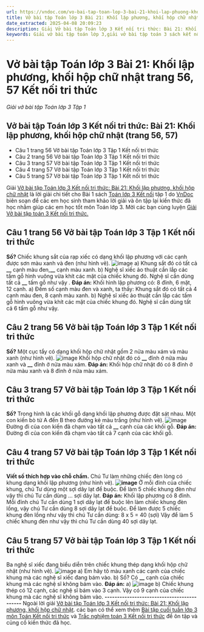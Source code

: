 ```yaml
---
url: https://vndoc.com/vo-bai-tap-toan-lop-3-bai-21-khoi-lap-phuong-khoi-hop-chu-nhat-trang-56-57-ket-noi-tri-thuc-307783
title: Vở bài tập Toán lớp 3 Bài 21: Khối lập phương, khối hộp chữ nhật trang 56, 57 Kết nối tri thức - Giải vở bài tập Toán lớp 3 Tập 1 - VnDoc.com
date_extracted: 2025-04-08 20:09:23
description: Giải Vở bài tập Toán lớp 3 Kết nối tri thức: Bài 21: Khối lập phương, khối hộp chữ nhật (trang 56, 57) , luyện giải bài tập Toán lớp 3 ngắn gọn, dễ hiểu. Mời các em cùng theo dõi.
keywords: Giải vở bài tập toán lớp 3,giải vở bài tập toán 3 sách kết nối,giải vở bài tập toán 3 sách kết nối tri thức,giải vở bài tập toán 3 sách kết nối tri thức bài 21,giải vở bài tập toán 3 sách kết nối tri thức bài 21 trang 56,giải vở bài tập toán 3 sách kết nối tri thức bài 21: Khối lập phương,khối hộp chữ nhật trang 56
---
```


# Vở bài tập Toán lớp 3 Bài 21: Khối lập phương, khối hộp chữ nhật trang 56, 57 Kết nối tri thức
 _Giải vở bài tập Toán lớp 3 Tập 1_
## Vở bài tập Toán lớp 3 Kết nối tri thức: Bài 21: Khối lập phương, khối hộp chữ nhật \(trang 56, 57\)
  * Câu 1 trang 56 Vở bài tập Toán lớp 3 Tập 1 Kết nối tri thức
  * Câu 2 trang 56 Vở bài tập Toán lớp 3 Tập 1 Kết nối tri thức
  * Câu 3 trang 57 Vở bài tập Toán lớp 3 Tập 1 Kết nối tri thức
  * Câu 4 trang 57 Vở bài tập Toán lớp 3 Tập 1 Kết nối tri thức
  * Câu 5 trang 57 Vở bài tập Toán lớp 3 Tập 1 Kết nối tri thức

Giải [Vở bài tập Toán lớp 3 Kết nối tri thức: Bài 21: Khối lập phương, khối hộp chữ nhật](<https://vndoc.com/vo-bai-tap-toan-lop-3-bai-21-khoi-lap-phuong-khoi-hop-chu-nhat-trang-56-57-ket-noi-tri-thuc-307783>) là lời giải chi tiết cho Bài 1  sách [Toán lớp 3 Kết nối](<https://vndoc.com/toan-lop-3-kntt> "Toán lớp 3 Kết nối") tập 1 do [VnDoc](<https://vndoc.com/>) biên soạn để các em học sinh tham khảo lời giải và ôn tập lại kiến thức đã học nhằm giúp các em học tốt môn Toán lớp 3. Mời các bạn cùng luyện [Giải Vở bài tập toán 3 Kết nối tri thức.](<https://vndoc.com/vo-bai-tap-toan-lop-3-ket-noi-tri-thuc>)
## **Câu 1 trang 56 Vở bài tập Toán lớp 3 Tập 1 Kết nối tri thức**
**Số?**
Chiếc khung sắt của rạp xiếc có dạng khối lập phương với các cạnh được sơn màu xanh và đen \(như hình vẽ\).
![image](https://i.vdoc.vn/data/image/2023/10/26/Picture1-2.png)
a\) Khung sắt đó có tất cả **\_\_** cạnh màu đen,**\_\_** cạnh màu xanh.
b\) Nghệ sĩ xiếc ảo thuật cần lắp các tấm gỗ hình vuông vừa khít các mặt của chiếc khung đó. Nghệ sĩ cần dùng tất cả **\_\_** tấm gỗ như vậy .
**Đáp án:**
Khối hình lập phương có: 8 đỉnh, 6 mặt, 12 cạnh.
a\) Đếm số cạnh màu đen và xanh, ta thấy:
Khung sắt đó có tất cả 4 cạnh màu đen, 8 cạnh màu xanh.
b\) Nghệ sĩ xiếc ảo thuật cần lắp các tấm gỗ hình vuông vừa khít các mặt của chiếc khung đó. Nghệ sĩ cần dùng tất cả 6 tấm gỗ như vậy.
## **Câu 2 trang 56 Vở bài tập Toán lớp 3 Tập 1 Kết nối tri thức**
**Số?**
Một cục tẩy có dạng khối hộp chữ nhật gồm 2 nửa màu xám và màu xanh \(như hình vẽ\).
![image](https://i.vdoc.vn/data/image/2023/10/26/Picture2-2.png)
Khối hộp chữ nhật đó có **\_\_** đỉnh ở nửa màu xanh và **\_\_** đỉnh ở nửa màu xám.
**Đáp án:**
Khối hộp chữ nhật đó có 8 đỉnh ở nửa màu xanh và 8 đỉnh ở nửa màu xám.
## **Câu 3 trang 57 Vở bài tập Toán lớp 3 Tập 1 Kết nối tri thức**
**Số?**
Trong hình là các khối gỗ dạng khối lập phương được đặt sát nhau. Một con kiến bò từ A đến B theo đường kẻ màu trắng \(như hình vẽ\).
![image](https://i.vdoc.vn/data/image/2023/10/26/Picture3-2.png)
Đường đi của con kiến đã chạm vào tất cả **\_\_** cạnh của các khối gỗ.
**Đáp án:**
Đường đi của con kiến đã chạm vào tất cả 7 cạnh của các khối gỗ.
## **Câu 4 trang 57 Vở bài tập Toán lớp 3 Tập 1 Kết nối tri thức**
**Viết số thích hợp vào chỗ chấm.**
Chú Tư làm những chiếc đèn lòng có khung dạng khối lập phương \(như hình vẽ\).
**![image](https://i.vdoc.vn/data/image/2023/10/26/Picture4-2.png)**
Ở mỗi đỉnh của chiếc khung, chú Tư dùng một sợi dây lạt để buộc. Để làm 5 chiếc khung đèn như vậy thì chú Tư cần dùng … sợi dây lạt.
**Đáp án:**
Khối lập phương có 8 đỉnh. Mỗi đỉnh chú Tư cần dùng 1 sợi dây lạt để buộc lên làm chiếc khung đèn lồng, vậy chú Tư cần dùng 8 sợi dây lạt để buộc.
Để làm được 5 chiếc khung đèn lồng như vậy thì chú Tư cần dùng:
8 x 5 = 40 \(sợi\)
Vậy để làm 5 chiếc khung đèn như vậy thì chú Tư cần dùng 40 sợi dây lạt.
## **Câu 5 trang 57 Vở bài tập Toán lớp 3 Tập 1 Kết nối tri thức**
Ba nghệ sĩ xiếc đang biểu diễn trên chiếc khung thép dạng khối hộp chữ nhật \(như hình vẽ\).
![image](https://i.vdoc.vn/data/image/2023/10/26/Picture5-2.png)
a\) Em hãy tô màu xanh các cạnh của chiếc khung mà các nghệ sĩ xiếc đang bám vào.
b\) Số?
Có **\_\_** cạnh của chiếc khung mà các nghệ sĩ không bám vào.
**Đáp án:**
a\)
![image](https://i.vdoc.vn/data/image/2023/10/26/Picture6-2.png)
b\) Chiếc khung thép có 12 cạnh, các nghệ sĩ bám vào 3 cạnh. Vậy có 9 cạnh của chiếc khung mà các nghệ sĩ không bám vào.
**\-------------------------------------------**
Ngoài lời giải [Vở bài tập Toán lớp 3 Kết nối tri thức: Bài 21: Khối lập phương, khối hộp chữ nhật](<https://vndoc.com/vo-bai-tap-toan-lop-3-bai-21-khoi-lap-phuong-khoi-hop-chu-nhat-trang-56-57-ket-noi-tri-thuc-307783>). các bạn có thể xem thêm [Bài tập cuối tuần lớp 3 môn Toán Kết nối tri thức](<https://vndoc.com/de-kiem-tra-cuoi-tuan-toan3>) và [Trắc nghiệm toán 3 Kết nối tri thức](<https://vndoc.com/trac-nghiem-toan-3-kntt>) để ôn tập và củng cố kiến thức đã học.
